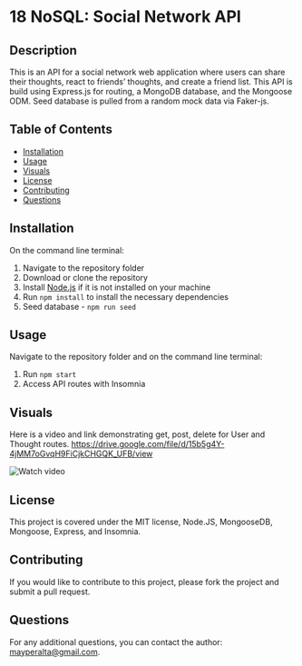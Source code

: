 # 18 NoSQL: Social Network API

  ## Description

This is an API for a social network web application where users can share their thoughts, react to friends’ thoughts, and create a friend list. This API is build using Express.js for routing, a MongoDB database, and the Mongoose ODM. Seed database is pulled from a random mock data via Faker-js. 

  ## Table of Contents
  - [Installation](#installation)
  - [Usage](#usage)
  - [Visuals](#visuals)
  - [License](#license)
  - [Contributing](#contributing)
  - [Questions](#questions)

  ## Installation
  On the command line terminal:
  1. Navigate to the repository folder 
  2. Download or clone the repository
  3. Install [Node.js](https://nodejs.org/) if it is not installed on your machine
  4. Run `npm install` to install the necessary dependencies
  5. Seed database - `npm run seed`

  ## Usage
Navigate to the repository folder and on the command line terminal: 
  1. Run `npm start`
  2. Access API routes with Insomnia

  ## Visuals
  Here is a video and link demonstrating get, post, delete for User and Thought routes. 
  https://drive.google.com/file/d/15b5g4Y-4jMM7oGvqH9FiCjkCHGQK_UFB/view 

  ![Watch video](./assets/nosql.gif)

  ## License
  This project is covered under the MIT license, Node.JS, MongooseDB, Mongoose, Express, and Insomnia. 

  ## Contributing
  If you would like to contribute to this project, please fork the project and submit a pull request.

  ## Questions
  For any additional questions, you can contact the author: mayperalta@gmail.com. 

